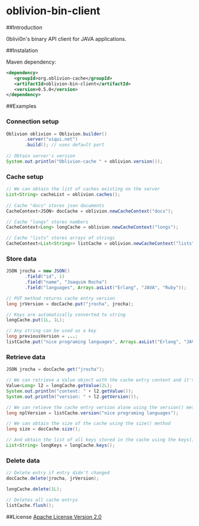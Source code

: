oblivion-bin-client
===================

##Introduction

  0blivi0n's binary API client for JAVA applications.
  
  
##Instalation

Maven dependency:
 
 ```xml
<dependency>
    <groupId>org.oblivion-cache</groupId>
    <artifactId>oblivion-bin-client</artifactId>
    <version>0.5.0</version>
</dependency>
 ```
##Examples
 
### Connection setup

 ```java
Oblivion oblivion = Oblivion.builder()
		.server("uiqui.net")
		.build(); // uses default port
	
// Obtain server's version
System.out.println("Oblivion-cache " + oblivion.version());
 ```
 
### Cache setup

 ```java
// We can obtain the list of caches existing on the server
List<String> cacheList = oblivion.caches();
		
// Cache "docs" stores json documents
CacheContext<JSON> docCache = oblivion.newCacheContext("docs");

// Cache "longs" stores numbers
CacheContext<Long> longCache = oblivion.newCacheContext("longs");

// Cache "lists" stores arrays of strings
CacheContext<List<String>> listCache = oblivion.newCacheContext("lists");
 ```
 
### Store data

 ```java
JSON jrocha = new JSON()
		.field("id", 1)
		.field("name", "Joaquim Rocha")
		.field("languages", Arrays.asList("Erlang", "JAVA", "Ruby"));

// PUT method returns cache entry version
long jrVersion = docCache.put("jrocha", jrocha);

// Keys are automatically converted to string
longCache.put(1L, 1L);

// Any string can be used as a key
long previousVersion = ...;
listCache.put("nice programing languages", Arrays.asList("Erlang", "JAVA", "Ruby"), previousVersion);
 ```  
 
### Retrieve data

 ```java
JSON jrocha = docCache.get("jrocha");

// We can retrieve a Value object with the cache entry content and it's version
Value<Long> l2 = longCache.getValue(2L);
System.out.println("content: " + l2.getValue());
System.out.println("version: " + l2.getVersion());

// We can retieve the cache entry version alone using the version() method
long nplVersion = listCache.version("nice programing languages");

// We can obtain the size of the cache using the size() method
long size = docCache.size();

// And obtain the list of all keys stored in the cache using the keys() method
List<String> longKeys = longCache.keys();
 ```  
 
### Delete data

 ```java
// Delete entry if entry didn't changed
docCache.delete(jrocha, jrVersion);

longCache.delete(1L);

// Deletes all cache entrys
listCache.flush();
 ```   

##License
[Apache License Version 2.0](http://www.apache.org/licenses/LICENSE-2.0.html)